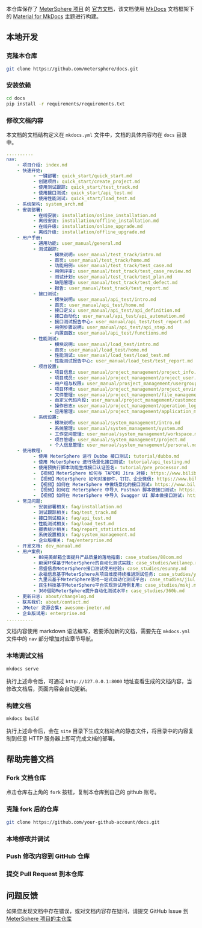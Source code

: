本仓库保存了 [MeterSphere 项目]() 的 [官方文档](https://metersphere.io/docs/)，该文档使用 [MkDocs]() 文档框架下的 [Material for MkDocs]() 主题进行构建。

## 本地开发

### 克隆本仓库
```bash
git clone https://github.com/metersphere/docs.git
```

### 安装依赖
```bash
cd docs
pip install -r requirements/requirements.txt
```

### 修改文档内容
本文档的文档结构定义在 `mkdocs.yml` 文件中，文档的具体内容均在 `docs` 目录中。
```yaml
..........
nav:
    - 项目介绍: index.md
    - 快速开始:
          - 一键部署: quick_start/quick_start.md
          - 创建项目: quick_start/create_project.md
          - 使用测试跟踪: quick_start/test_track.md
          - 使用接口测试: quick_start/api_test.md
          - 使用性能测试: quick_start/load_test.md
    - 系统架构: system_arch.md
    - 安装部署:
          - 在线安装: installation/online_installation.md
          - 离线安装: installation/offline_installation.md
          - 在线升级: installation/online_upgrade.md
          - 离线升级: installation/offline_upgrade.md
    - 用户手册:
          - 通用功能: user_manual/general.md
          - 测试跟踪:
                - 模块说明: user_manual/test_track/intro.md
                - 首页: user_manual/test_track/home.md
                - 功能用例: user_manual/test_track/test_case.md
                - 用例评审: user_manual/test_track/test_case_review.md
                - 测试计划: user_manual/test_track/test_plan.md
                - 缺陷管理: user_manual/test_track/test_defect.md
                - 报告: user_manual/test_track/test_report.md
          - 接口测试:
                - 模块说明: user_manual/api_test/intro.md
                - 首页: user_manual/api_test/home.md
                - 接口定义: user_manual/api_test/api_definition.md
                - 接口自动化: user_manual/api_test/api_automation.md
                - 接口测试报告中心: user_manual/api_test/test_report.md
                - 用例步骤说明: user_manual/api_test/api_step.md
                - 内置函数: user_manual/api_test/functions.md
          - 性能测试:
                - 模块说明: user_manual/load_test/intro.md
                - 首页: user_manual/load_test/home.md
                - 性能测试: user_manual/load_test/load_test.md
                - 性能测试报告中心: user_manual/load_test/test_report.md
          - 项目设置:
                - 项目信息: user_manual/project_management/project_info.md
                - 项目成员: user_manual/project_management/project_user.md
                - 用户组与权限: user_manual/prosject_management/usergroup_permission.md
                - 项目环境: user_manual/project_management/project_environment.md
                - 文件管理: user_manual/project_management/file_management.md
                - 自定义代码片段: user_manual/project_management/customcode_snippets.md
                - 操作日志: user_manual/project_management/operation_log.md
                - 应用管理: user_manual/project_management/application_management.md
          - 系统设置:
                - 模块说明: user_manual/system_management/intro.md
                - 系统管理: user_manual/system_management/system.md
                - 工作空间管理: user_manual/system_management/workspace.md
                - 项目管理: user_manual/system_management/project.md
                - 个人信息管理: user_manual/system_management/personal.md      
    - 使用教程:
          - 使用 MeterSphere 进行 Dubbo 接口测试: tutorial/dubbo.md
          - 使用 MeterSphere 进行场景化接口测试: tutorial/api_testing.md
          - 使用预执行脚本功能生成接口认证签名: tutorial/pre_processor.md
          - 【视频】MeterSphere 如何与 TAPD和 Jira 对接: https://www.bilibili.com/video/BV1jr4y1c7Lg/
          - 【视频】MeterSphere 如何对接邮件、钉钉、企业微信: https://www.bilibili.com/video/BV1dp4y167ch/
          - 【视频】如何在 MeterSphere 中做场景化的接口测试: https://www.bilibili.com/video/BV1vy4y1q7f7/
          - 【视频】如何在 MeterSphere 中导入 Postman 脚本做接口测试: https://www.bilibili.com/video/BV1W54y1C7uY
          - 【视频】如何在 MeterSphere 中导入 Swagger UI 脚本做接口测试: https://www.bilibili.com/video/BV1YK411A7E8/
    - 常见问题:
          - 安装部署相关: faq/installation.md
          - 测试跟踪相关: faq/test_track.md
          - 接口测试相关: faq/api_test.md
          - 性能测试相关: faq/load_test.md
          - 报表统计相关: faq/report_statistics.md
          - 系统设置相关: faq/system_management.md
          - 企业版相关: faq/enterprise.md
    - 开发文档: dev_manual.md
    - 用户案例:
          - 88完美邮箱全面提升产品质量的落地指南: case_studies/88com.md
          - 蔚澜环保基于MeterSphere的自动化测试实践: case_studies/weilanep.md
          - 易盛信息MeterSphere接口测试使用经验: case_studies/esunny.md
          - 永福信息基于MeterSphere从项目维度持续推进测试任务: case_studies/yongfu.md
          - 九里云基于MeterSphere落地一站式自动化测试平台: case_studies/jiuliyun.md
          - 民生科技基于MeterSphere平台实现测试用例复用: case_studies/mskj.md
          - 360借助MeterSphere提升自动化测试水平: case_studies/360b.md
    - 更新日志: about/changelog.md
    - 联系我们: about/contact.md
    - JMeter 资源合集: awesome-jmeter.md
    - 企业版试用: enterprise.md
..........
```

文档内容使用 markdown 语法编写，若要添加新的文档，需要先在 `mkdocs.yml` 文件中的 `nav` 部分增加对应章节导航。

### 本地调试文档
```bash
mkdocs serve
```
执行上述命令后，可通过 `http://127.0.0.1:8000` 地址查看生成的文档内容，当修改文档后，页面内容会自动更新。

### 构建文档
```bash
mkdocs build
```

执行上述命令后，会在 `site` 目录下生成文档站点的静态文件，将目录中的内容复制到任意 HTTP 服务器上即可完成文档的部署。

## 帮助完善文档

### Fork 文档仓库
点击仓库右上角的 `fork` 按钮，复制本仓库到自己的 github 账号。

### 克隆 fork 后的仓库
```bash
git clone https://github.com/your-github-account/docs.git
```

### 本地修改并调试

### Push 修改内容到 GitHub 仓库

### 提交 Pull Request 到本仓库


## 问题反馈

如果您发现文档中存在错误，或对文档内容存在疑问，请提交 GitHub Issue 到 [MeterSphere 项目的主仓库](https://github.com/metersphere/metersphere/issues)

